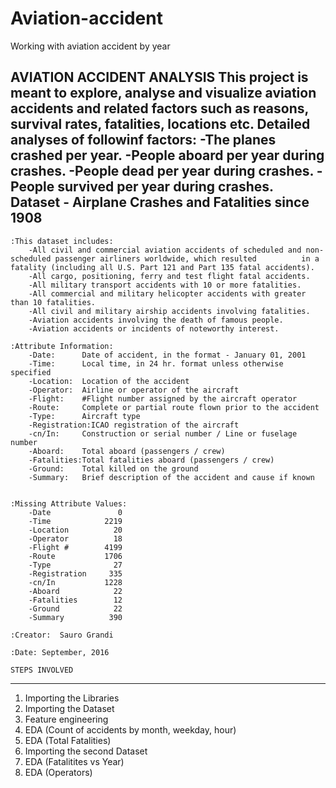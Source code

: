 # Aviation-accident
Working with aviation accident by year

AVIATION ACCIDENT ANALYSIS
This project is meant to explore, analyse and visualize aviation accidents and related factors such as reasons, survival rates, fatalities, locations etc. Detailed analyses of followinf factors:
      -The planes crashed per year.
      -People aboard per year during crashes.
      -People dead per year during crashes.
      -People survived per year during crashes.
Dataset - Airplane Crashes and Fatalities since 1908
----------------------------------------------------


    :This dataset includes:
        -All civil and commercial aviation accidents of scheduled and non-scheduled passenger airliners worldwide, which resulted          in a fatality (including all U.S. Part 121 and Part 135 fatal accidents).
        -All cargo, positioning, ferry and test flight fatal accidents.
        -All military transport accidents with 10 or more fatalities.
        -All commercial and military helicopter accidents with greater than 10 fatalities.
        -All civil and military airship accidents involving fatalities.
        -Aviation accidents involving the death of famous people.
        -Aviation accidents or incidents of noteworthy interest.
        
    :Attribute Information:
        -Date:      Date of accident, in the format - January 01, 2001
        -Time:      Local time, in 24 hr. format unless otherwise specified
        -Location:  Location of the accident
        -Operator:  Airline or operator of the aircraft
        -Flight:    #Flight number assigned by the aircraft operator
        -Route:     Complete or partial route flown prior to the accident
        -Type:      Aircraft type
        -Registration:ICAO registration of the aircraft
        -cn/In:     Construction or serial number / Line or fuselage number
        -Aboard:    Total aboard (passengers / crew)
        -Fatalities:Total fatalities aboard (passengers / crew)
        -Ground:    Total killed on the ground
        -Summary:   Brief description of the accident and cause if known


    :Missing Attribute Values: 
        -Date               0
        -Time            2219
        -Location          20
        -Operator          18
        -Flight #        4199
        -Route           1706
        -Type              27
        -Registration     335
        -cn/In           1228
        -Aboard            22
        -Fatalities        12
        -Ground            22
        -Summary          390

    :Creator:  Sauro Grandi

    :Date: September, 2016
    
    STEPS INVOLVED
-------------------------------
  
  1. Importing the Libraries
  2. Importing the Dataset
  3. Feature engineering
  4. EDA (Count of accidents by month, weekday, hour)
  5. EDA (Total Fatalities)
  6. Importing the second Dataset
  7. EDA (Fatalitites vs Year)
  8. EDA (Operators)
